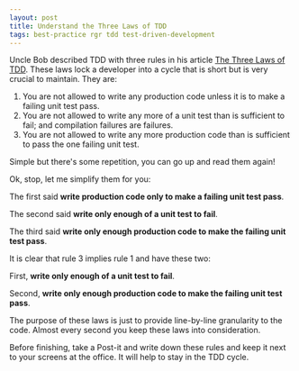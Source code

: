 ```yaml
---
layout: post
title: Understand the Three Laws of TDD
tags: best-practice rgr tdd test-driven-development
---
```


Uncle Bob described TDD with three rules in his article [The Three Laws of TDD](http://butunclebob.com/ArticleS.UncleBob.TheThreeRulesOfTdd). These laws lock a developer into a cycle that is short but is very crucial to maintain. They are:

1. You are not allowed to write any production code unless it is to make a failing unit test pass.
2. You are not allowed to write any more of a unit test than is sufficient to fail; and compilation failures are failures.
3. You are not allowed to write any more production code than is sufficient to pass the one failing unit test.

Simple but there's some repetition, you can go up and read them again!

Ok, stop, let me simplify them for you:

The first said **write production code only to make a failing unit test pass**.

The second said **write only enough of a unit test to fail**.

The third said **write only enough production code to make the failing unit test pass**.

It is clear that rule 3 implies rule 1 and have these two:

First, **write only enough of a unit test to fail**.

Second, **write only enough production code to make the failing unit test pass**.

The purpose of these laws is just to provide line-by-line granularity to the code. Almost every second you keep these laws into consideration.

Before finishing, take a Post-it and write down these rules and keep it next to your screens at the office. It will help to stay in the TDD cycle.